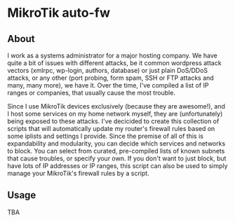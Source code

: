 # MikroTik auto-fw
## About
I work as a systems administrator for a major hosting company. We have quite a bit of issues with different attacks, be it common wordpress attack vectors (xmlrpc, wp-login, authors, database) or just plain DoS/DDoS attacks, or any other (port probing, form spam, SSH or FTP attacks and many, many more), we have it. Over the time, I've compiled a list of IP ranges or companies, that usually cause the most trouble. 

Since I use MikroTik devices exclusively (because they are awesome!), and I host some services on my home network myself, they are (unfortunately) being exposed to these attacks. I've decicided to create this collection of scripts that will automatically update my router's firewall rules based on some iplists and settings I provide. Since the premise of all of this is expandability and modularity, you can decide which services and networks to block. You can select from curated, pre-compiled lists of known subnets that cause troubles, or specify your own. If you don't want to just block, but have lots of IP addresses or IP ranges, this script can also be used to simply manage your MikroTik's firewall rules by a script.

## Usage
TBA
